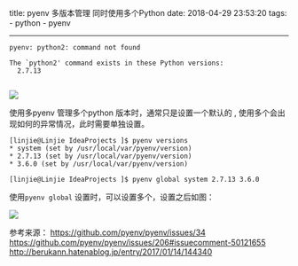 title: pyenv 多版本管理 同时使用多个Python
date: 2018-04-29 23:53:20
tags: 
    - python
    - pyenv


---

```
pyenv: python2: command not found

The `python2' command exists in these Python versions:
  2.7.13
  
```
![](http://qiniu.oss.cnlinjie.cn/15250173391023.jpg)



使用多pyenv 管理多个python 版本时，通常只是设置一个默认的 , 使用多个会出现如何的异常情况，此时需要单独设置。



<!-- more -->

```
[linjie@Linjie IdeaProjects ]$ pyenv versions
* system (set by /usr/local/var/pyenv/version)
* 2.7.13 (set by /usr/local/var/pyenv/version)
* 3.6.0 (set by /usr/local/var/pyenv/version)

[linjie@Linjie IdeaProjects ]$ pyenv global system 2.7.13 3.6.0

```

使用`pyenv global` 设置时，可以设置多个，设置之后如图：


![](http://qiniu.oss.cnlinjie.cn/15250174632176.jpg)



参考来源：
https://github.com/pyenv/pyenv/issues/34
https://github.com/pyenv/pyenv/issues/206#issuecomment-50121655
http://berukann.hatenablog.jp/entry/2017/01/14/144340


